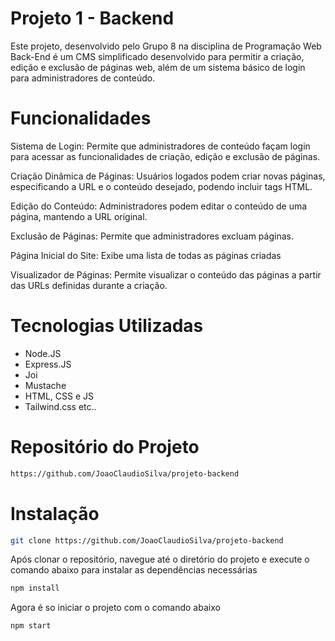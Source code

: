 
# Projeto 1 - Backend

Este projeto, desenvolvido pelo Grupo 8 na disciplina de Programação Web Back-End é um CMS simplificado desenvolvido para permitir a criação, edição e exclusão de páginas web, além de um sistema básico de login para administradores de conteúdo.



# Funcionalidades


Sistema de Login: Permite que administradores de conteúdo façam login para acessar as funcionalidades de criação, edição e exclusão de páginas.

Criação Dinâmica de Páginas: Usuários logados podem criar novas páginas, especificando a URL e o conteúdo desejado, podendo incluir tags  HTML.

Edição do Conteúdo: Administradores podem editar o conteúdo de uma página, mantendo a URL original.

Exclusão de Páginas: Permite que administradores  excluam páginas.

Página Inicial do Site: Exibe uma lista de todas as páginas criadas 

Visualizador de Páginas: Permite visualizar o conteúdo das páginas a partir das URLs definidas durante a criação.

# Tecnologias Utilizadas
 - Node.JS
 - Express.JS
 - Joi
 - Mustache 
 - HTML, CSS e JS
 - Tailwind.css etc..
 

# Repositório do Projeto
```bash
https://github.com/JoaoClaudioSilva/projeto-backend
``` 

# Instalação

```bash
git clone https://github.com/JoaoClaudioSilva/projeto-backend
``` 
Após clonar o repositório, navegue até o diretório do projeto e execute o comando abaixo para instalar as dependências necessárias

```bash
npm install
``` 
Agora é so iniciar o projeto com o comando abaixo
```bash
npm start
``` 
